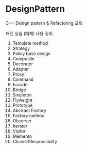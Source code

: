 # DesignPattern
C++ Design pattern &amp; Refactoring 교육

패턴 실습 (예제) 내용 정리
1. Template method
2. Strategy
3. Policy base design
4. Composite      
5. Decorator
6. Adapter
7. Proxy
8. Command
9. Facade
10. Bridge
11. Singleton
12. Flyweight
13. Prototype
14. Abstract Factory
15. Factory method
16. Observer
17. Iterator
18. Visitor
19. Memento
20. ChainOfResponsibility
